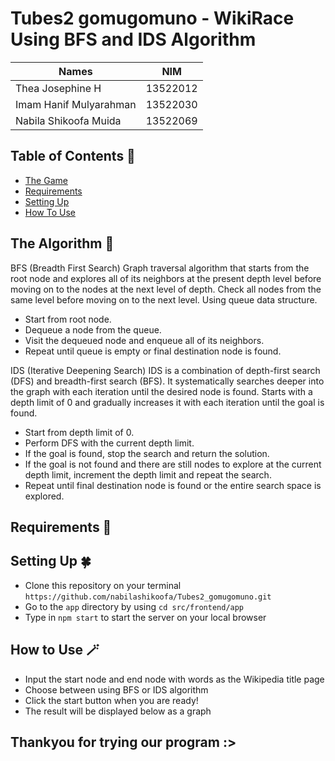 # Tubes2 gomugomuno - WikiRace Using BFS and IDS Algorithm

| Names                     | NIM      |
| ----------------------    |:--------:|
| Thea Josephine H          | 13522012 |
| Imam Hanif Mulyarahman    | 13522030 |
| Nabila Shikoofa Muida     | 13522069 |

## Table of Contents 💫
* [The Game](#the-algorithm-👾)
* [Requirements](#requirements-🫧)
* [Setting Up](#setting-up-🍀)
* [How To Use](#how-to-use-🪄)

## The Algorithm 👾
BFS (Breadth First Search)
Graph traversal algorithm that starts from the root node and explores all of its neighbors at the present depth level before moving on to the nodes at the next level of depth. Check all nodes from the same level before moving on to the next level. Using queue data structure. 
- Start from root node.
- Dequeue a node from the queue.
- Visit the dequeued node and enqueue all of its neighbors.
- Repeat until queue is empty or final destination node is found.

IDS (Iterative Deepening Search)
IDS is a combination of depth-first search (DFS) and breadth-first search (BFS). It systematically searches deeper into the graph with each iteration until the desired node is found. Starts with a depth limit of 0 and gradually increases it with each iteration until the goal is found.
- Start from depth limit of 0.
- Perform DFS with the current depth limit.
- If the goal is found, stop the search and return the solution.
- If the goal is not found and there are still nodes to explore at the current depth limit, increment the depth limit and repeat the search.
- Repeat until final destination node is found or the entire search space is explored.

## Requirements 🫧


## Setting Up 🍀
- Clone this repository on your terminal `https://github.com/nabilashikoofa/Tubes2_gomugomuno.git`
- Go to the `app` directory by using `cd src/frontend/app`
- Type in `npm start` to start the server on your local browser

## How to Use 🪄
- Input the start node and end node with words as the Wikipedia title page
- Choose between using BFS or IDS algorithm
- Click the start button when you are ready!
- The result will be displayed below as a graph

## Thankyou for trying our program :>